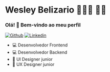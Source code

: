 # Wesley Belizario 👨🏻‍💻 🏳️‍🌈

### Olá! 👋 Bem-vindo ao meu perfil


[![Github](https://img.shields.io/twitter/url?&label=Github&logo=github&labelColor=24292e&color=24292e&style=for-the-badge&url=https%3A%2F%2Ftwiter.com%2Fwesley_bz)](https://github.com/WesleyxBZ/WesleyxBZ/)
[![Linkedin](https://img.shields.io/twitter/url?&label=Linkedin&logo=linkedin&labelColor=006097&color=006097&style=for-the-badge&url=https%3A%2F%2Ftwiter.com%2Fwesley_bz)](https://www.linkedin.com/in/wesley-belizario-824127162/)


* 💻 Desenvolvedor Frontend
* 💻 Desenvolvedor Backend
* 🎨 UI Designer junior
* 🙋 UX Designer junior
